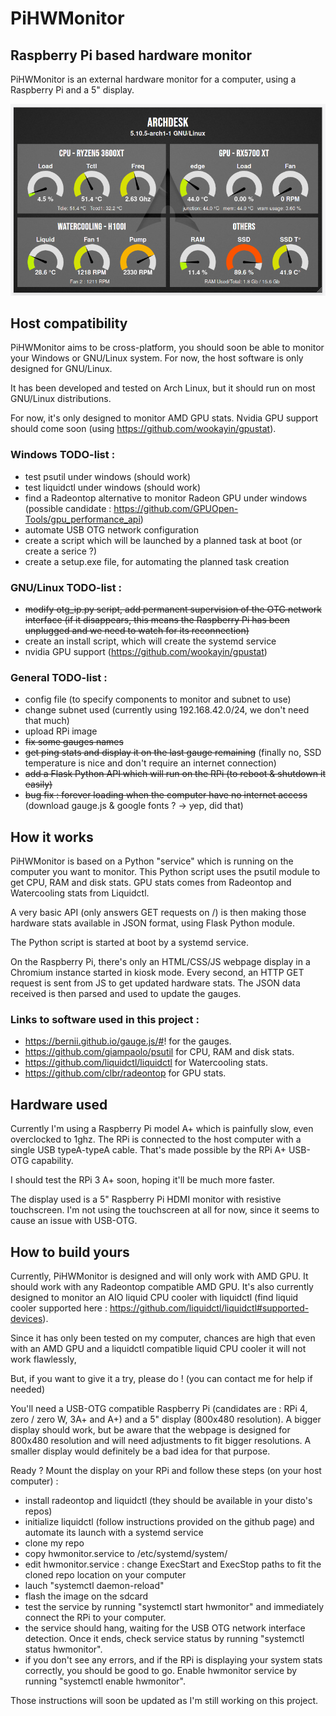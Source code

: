 # PiHWMonitor
## Raspberry Pi based hardware monitor

PiHWMonitor is an external hardware monitor for a computer, using a Raspberry Pi and a 5" display.

![screenshot](screenshot.png?raw=true "Screenshot")

## Host compatibility

PiHWMonitor aims to be cross-platform, you should soon be able to monitor your Windows or GNU/Linux system. For now, the host software is only designed for GNU/Linux.

It has been developed and tested on Arch Linux, but it should run on most GNU/Linux distributions.

For now, it's only designed to monitor AMD GPU stats. Nvidia GPU support should come soon (using https://github.com/wookayin/gpustat).

### Windows TODO-list :
- test psutil under windows (should work)
- test liquidctl under windows (should work)
- find a Radeontop alternative to monitor Radeon GPU under windows (possible candidate : https://github.com/GPUOpen-Tools/gpu_performance_api)
- automate USB OTG network configuration
- create a script which will be launched by a planned task at boot (or create a serice ?)
- create a setup.exe file, for automating the planned task creation

### GNU/Linux TODO-list :
- ~~modify otg_ip.py script, add permanent supervision of the OTG network interface (if it disappears, this means the Raspberry Pi has been unplugged and we need to watch for its reconnection)~~
- create an install script, which will create the systemd service
- nvidia GPU support (https://github.com/wookayin/gpustat)

### General TODO-list :
- config file (to specify components to monitor and subnet to use)
- change subnet used (currently using 192.168.42.0/24, we don't need that much)
- upload RPi image
- ~~fix some gauges names~~
- ~~get ping stats and display it on the last gauge remaining~~ (finally no, SSD temperature is nice and don't require an internet connection)
- ~~add a Flask Python API which will run on the RPi (to reboot & shutdown it easily)~~
- ~~bug fix : forever loading when the computer have no internet access~~ (download gauge.js & google fonts ? -> yep, did that)

### 

## How it works

PiHWMonitor is based on a Python "service" which is running on the computer you want to monitor. This Python script uses the psutil module to get CPU, RAM and disk stats. GPU stats comes from Radeontop and Watercooling stats from Liquidctl. 

A very basic API (only answers GET requests on /) is then making those hardware stats available in JSON format, using Flask Python module.

The Python script is started at boot by a systemd service.

On the Raspberry Pi, there's only an HTML/CSS/JS webpage display in a Chromium instance started in kiosk mode.
Every second, an HTTP GET request is sent from JS to get updated hardware stats. The JSON data received is then parsed and used to update the gauges.

### Links to software used in this project :
- https://bernii.github.io/gauge.js/#! for the gauges.
- https://github.com/giampaolo/psutil for CPU, RAM and disk stats.
- https://github.com/liquidctl/liquidctl for Watercooling stats.
- https://github.com/clbr/radeontop for GPU stats.

## Hardware used

Currently I'm using a Raspberry Pi model A+ which is painfully slow, even overclocked to 1ghz.
The RPi is connected to the host computer with a single USB typeA-typeA cable. That's made possible by the RPi A+ USB-OTG capability.

I should test the RPi 3 A+ soon, hoping it'll be much more faster.

The display used is a 5" Raspberry Pi HDMI monitor with resistive touchscreen. I'm not using the touchscreen at all for now, since it seems to cause an issue with USB-OTG. 

## How to build yours

Currently, PiHWMonitor is designed and will only work with AMD GPU. It should work with any Radeontop compatible AMD GPU. It's also currently designed to monitor an AIO liquid CPU cooler with liquidctl (find liquid cooler supported here : https://github.com/liquidctl/liquidctl#supported-devices).

Since it has only been tested on my computer, chances are high that even with an AMD GPU and a liquidctl compatible liquid CPU cooler it will not work flawlessly,

But, if you want to give it a try, please do ! (you can contact me for help if needed)

You'll need a USB-OTG compatible Raspberry Pi (candidates are : RPi 4, zero / zero W, 3A+ and A+) and a 5" display (800x480 resolution). A bigger display should work, but be aware that the webpage is designed for 800x480 resolution and will need adjustments to fit bigger resolutions. 
A smaller display would definitely be a bad idea for that purpose.

Ready ? Mount the display on your RPi and follow these steps (on your host computer) :
- install radeontop and liquidctl (they should be available in your disto's repos) 
- initialize liquidctl (follow instructions provided on the github page) and automate its launch with a systemd service
- clone my repo
- copy hwmonitor.service to /etc/systemd/system/
- edit hwmonitor.service : change ExecStart and ExecStop paths to fit the cloned repo location on your computer
- lauch "systemctl daemon-reload"
- flash the image on the sdcard
- test the service by running "systemctl start hwmonitor" and immediately connect the RPi to your computer.
- the service should hang, waiting for the USB OTG network interface detection. Once it ends, check service status by running "systemctl status hwmonitor".
- if you don't see any errors, and if the RPi is displaying your system stats correctly, you should be good to go. Enable hwmonitor service by running "systemctl enable hwmonitor". 

Those instructions will soon be updated as I'm still working on this project.

